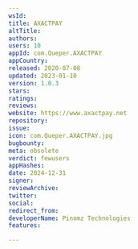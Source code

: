 ```yaml
---
wsId: 
title: AXACTPAY
altTitle: 
authors: 
users: 10
appId: com.Queper.AXACTPAY
appCountry: 
released: 2020-07-08
updated: 2023-01-10
version: 1.0.3
stars: 
ratings: 
reviews: 
website: https://www.axactpay.net
repository: 
issue: 
icon: com.Queper.AXACTPAY.jpg
bugbounty: 
meta: obsolete
verdict: fewusers
appHashes: 
date: 2024-12-31
signer: 
reviewArchive: 
twitter: 
social: 
redirect_from: 
developerName: Pinomz Technologies
features: 

---
```


